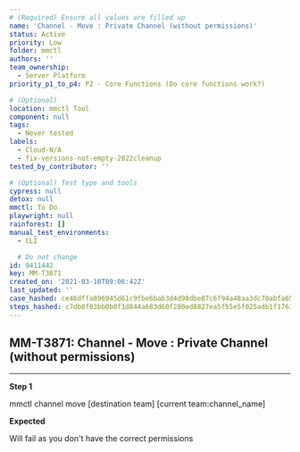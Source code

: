 ```yaml
---
# (Required) Ensure all values are filled up
name: 'Channel - Move : Private Channel (without permissions)'
status: Active
priority: Low
folder: mmctl
authors: ''
team_ownership:
  - Server Platform
priority_p1_to_p4: P2 - Core Functions (Do core functions work?)

# (Optional)
location: mmctl Tool
component: null
tags:
  - Never tested
labels:
  - Cloud-N/A
  - fix-versions-not-empty-2022cleanup
tested_by_contributor: ''

# (Optional) Test type and tools
cypress: null
detox: null
mmctl: To Do
playwright: null
rainforest: []
manual_test_environments:
  - CLI

  # Do not change
id: 9411442
key: MM-T3871
created_on: '2021-03-10T09:06:42Z'
last_updated: ''
case_hashed: ce46dffa896945d61c9fbe6bab3d4d98dbe87c6f94a48aa3dc70abfa65ee24249276f530f07600cc125c33255bcc063d
steps_hashed: c7db8f03bb0b0f1d844a683d60f280ed8827ea5f55e5f025adb1f1761eddff1bdf02cdc861a827e35623a8517ca1b2b9
---
```


<!-- (Auto-generated) Based on frontmatter's "key" and "name" -->

## MM-T3871: Channel - Move : Private Channel (without permissions)

---

**Step 1**

mmctl channel move \[destination team] \[current team:channel\_name]

**Expected**

Will fail as you don't have the correct permissions
